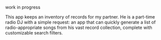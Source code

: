 work in progress

This app keeps an inventory of records for my partner. He is a part-time radio DJ with a simple request: an app that can quickly generate a list of radio-appropriate songs from his vast record collection, complete with customizable search filters.
